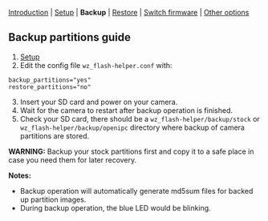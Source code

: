 [Introduction](README.md) | [Setup](README_setup.md) | **Backup** | [Restore](README_restore.md) | [Switch firmware](README_switch_fw.md) | [Other options](README_other_options.md)

## Backup partitions guide

1. [Setup](README_setup.md)
2. Edit the config file `wz_flash-helper.conf` with:
```
backup_partitions="yes"
restore_partitions="no"
```
3. Insert your SD card and power on your camera.
4. Wait for the camera to restart after backup operation is finished. 
5. Check your SD card, there should be a `wz_flash-helper/backup/stock` or `wz_flash-helper/backup/openipc` directory where backup of camera partitions are stored.

**WARNING:** Backup your stock partitions first and copy it to a safe place in case you need them for later recovery.

**Notes:**
- Backup operation will automatically generate md5sum files for backed up partition images.
- During backup operation, the blue LED would be blinking.
